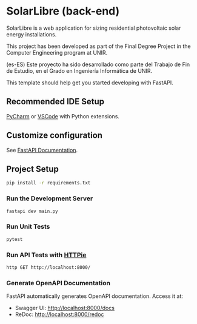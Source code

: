 # SolarLibre (back-end)

SolarLibre is a web application for sizing residential photovoltaic solar energy installations.

This project has been developed as part of the Final Degree Project in the Computer Engineering program at UNIR.

(es-ES) Este proyecto ha sido desarrollado como parte del Trabajo de Fin de Estudio, en el Grado en Ingeniería Informática de UNIR.

This template should help get you started developing with FastAPI.

## Recommended IDE Setup

[PyCharm](https://www.jetbrains.com/pycharm/) or [VSCode](https://code.visualstudio.com/) with Python extensions.

## Customize configuration

See [FastAPI Documentation](https://fastapi.tiangolo.com/).

## Project Setup

```sh
pip install -r requirements.txt
```

### Run the Development Server

```sh
fastapi dev main.py
```

### Run Unit Tests

```sh
pytest
```

### Run API Tests with [HTTPie](https://httpie.io/)

```sh
http GET http://localhost:8000/
```

### Generate OpenAPI Documentation

FastAPI automatically generates OpenAPI documentation. Access it at:

- Swagger UI: [http://localhost:8000/docs](http://localhost:8000/docs)
- ReDoc: [http://localhost:8000/redoc](http://localhost:8000/redoc)
